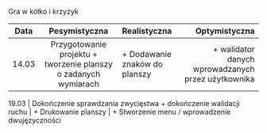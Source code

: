  Gra w kółko i krzyżyk

|Data  |Pesymistyczna|Realistyczna|Optymistyczna|
:-------------------:|:-------------------:|:-------------------|-------------------:
|14.03|Przygotowanie projektu + tworzenie planszy o zadanych wymiarach| + Dodawanie znaków do planszy | + walidator danych wprowadzanych przez użytkownika

19.03 | Dokończenie sprawdzania zwycięstwa + dokończenie walidacji ruchu | + Drukowanie planszy | + Stworzenie menu / wprowadzenie dwujęzyczności 